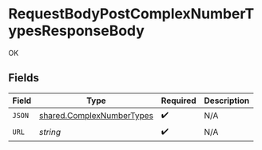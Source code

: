 # RequestBodyPostComplexNumberTypesResponseBody

OK


## Fields

| Field                                                                  | Type                                                                   | Required                                                               | Description                                                            |
| ---------------------------------------------------------------------- | ---------------------------------------------------------------------- | ---------------------------------------------------------------------- | ---------------------------------------------------------------------- |
| `JSON`                                                                 | [shared.ComplexNumberTypes](../../models/shared/complexnumbertypes.md) | :heavy_check_mark:                                                     | N/A                                                                    |
| `URL`                                                                  | *string*                                                               | :heavy_check_mark:                                                     | N/A                                                                    |